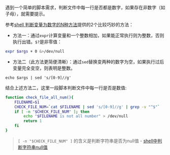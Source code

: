 遇到一个简单的脚本需求，判断文件中每一行是否都是数字，如果存在非数字（如子母），就需要提示。

参考[shell 判断变量为数字的N种方法](http://www.linuxidc.com/Linux/2013-11/93334.htm)提供的2个比较巧妙的方法：

* 方法一：通过`expr`计算变量和一个整数相加，如果能正常执行则为整数，否则执行出错。`$?`是非零值：

```bash
expr $args + 0 &>/dev/null
```

* 方法二（此方法更简便清晰）：通过`sed`替换变两种的数字为空，如果执行过后变量完全变空，则表明是整数。

```
echo $args | sed 's/[0-9]//g'
```

结合上述方法二，这里一段脚本判断文件中每一行是否是数值:

```bash
function check_file_all_num(){
    FILENAME=$1
    CHECK_FILE_NUM=`cat $FILENAME | sed 's/[0-9]//g' | grep -v "^$"`
    if [ -n "$CHECK_FILE_NUM" ]; then
        echo "$FILENAME is not all number" > /dev/null
        return 1
    fi
}
```

> `[ -n "$CHECK_FILE_NUM" ]` 的含义是判断字符串是否为null值 - [shell中判断字符串null值](check_string_variable_is_null)
